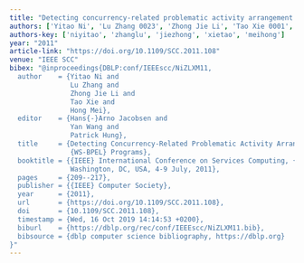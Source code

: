 ```yaml
---
title: "Detecting concurrency-related problematic activity arrangement in WS-BPEL programs"
authors: ['Yitao Ni', 'Lu Zhang 0023', 'Zhong Jie Li', 'Tao Xie 0001', 'Hong Mei']
authors-key: ['niyitao', 'zhanglu', 'jiezhong', 'xietao', 'meihong']
year: "2011"
article-link: "https://doi.org/10.1109/SCC.2011.108"
venue: "IEEE SCC"
bibex: "@inproceedings{DBLP:conf/IEEEscc/NiZLXM11,
  author    = {Yitao Ni and
               Lu Zhang and
               Zhong Jie Li and
               Tao Xie and
               Hong Mei},
  editor    = {Hans{-}Arno Jacobsen and
               Yan Wang and
               Patrick Hung},
  title     = {Detecting Concurrency-Related Problematic Activity Arrangement in
               {WS-BPEL} Programs},
  booktitle = {{IEEE} International Conference on Services Computing, {SCC} 2011,
               Washington, DC, USA, 4-9 July, 2011},
  pages     = {209--217},
  publisher = {{IEEE} Computer Society},
  year      = {2011},
  url       = {https://doi.org/10.1109/SCC.2011.108},
  doi       = {10.1109/SCC.2011.108},
  timestamp = {Wed, 16 Oct 2019 14:14:53 +0200},
  biburl    = {https://dblp.org/rec/conf/IEEEscc/NiZLXM11.bib},
  bibsource = {dblp computer science bibliography, https://dblp.org}
}"
---
```

